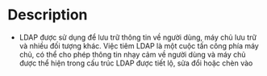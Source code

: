 # Description
- LDAP được sử dụng để lưu trữ thông tin về người dùng, máy chủ lưu trữ và nhiều đối tượng khác. Việc tiêm LDAP là một cuộc tấn công phía máy chủ, có thể cho phép thông tin nhạy cảm về người dùng và máy chủ được thể hiện trong cấu trúc LDAP được tiết lộ, sửa đổi hoặc chèn vào